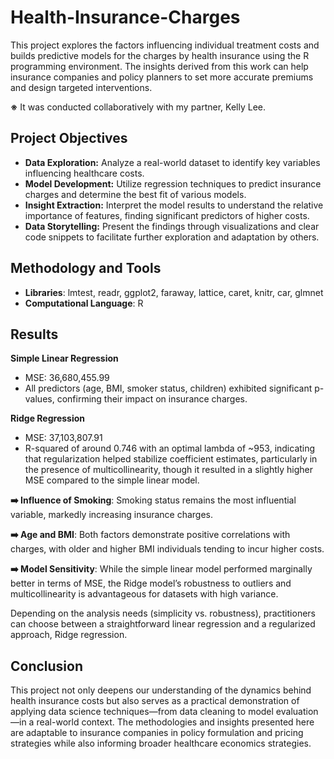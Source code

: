 # Health-Insurance-Charges

This project explores the factors influencing individual treatment costs and builds predictive models for the charges by health insurance using the R programming environment. The insights derived from this work can help insurance companies and policy planners to set more accurate premiums and design targeted interventions. 

**※** It was conducted collaboratively with my partner, Kelly Lee.  

## Project Objectives

- **Data Exploration:** Analyze a real-world dataset to identify key variables influencing healthcare costs.
- **Model Development:** Utilize regression techniques to predict insurance charges and determine the best fit of various models.
- **Insight Extraction:** Interpret the model results to understand the relative importance of features, finding significant predictors of higher costs.
- **Data Storytelling:** Present the findings through visualizations and clear code snippets to facilitate further exploration and adaptation by others.

## Methodology and Tools

- **Libraries**: lmtest, readr, ggplot2, faraway, lattice, caret, knitr, car, glmnet
- **Computational Language**: R 

## Results

**Simple Linear Regression**

- MSE: 36,680,455.99
- All predictors (age, BMI, smoker status, children) exhibited significant p-values, confirming their impact on insurance charges.

**Ridge Regression**

- MSE: 37,103,807.91
- R-squared of around 0.746 with an optimal lambda of ~953, indicating that regularization helped stabilize coefficient estimates, particularly in the presence of multicollinearity, though it resulted in a slightly higher MSE compared to the simple linear model.

**➡️ Influence of Smoking**: Smoking status remains the most influential variable, markedly increasing insurance charges.

**➡️ Age and BMI**: Both factors demonstrate positive correlations with charges, with older and higher BMI individuals tending to incur higher costs. 

**➡️ Model Sensitivity**: While the simple linear model performed marginally better in terms of MSE, the Ridge model’s robustness to outliers and multicollinearity is advantageous for datasets with high variance. 

Depending on the analysis needs (simplicity vs. robustness), practitioners can choose between a straightforward linear regression and a regularized approach, Ridge regression. 

## Conclusion

This project not only deepens our understanding of the dynamics behind health insurance costs but also serves as a practical demonstration of applying data science techniques—from data cleaning to model evaluation—in a real-world context. The methodologies and insights presented here are adaptable to insurance companies in policy formulation and pricing strategies while also informing broader healthcare economics strategies.

